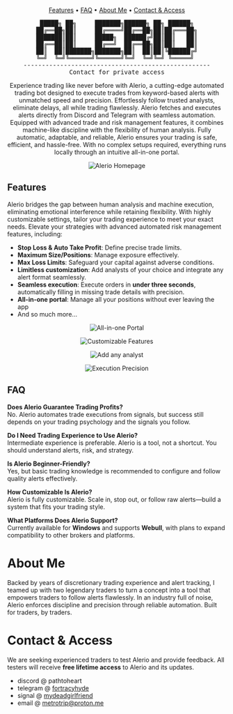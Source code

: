 <div align="center">

[Features](#features) • [FAQ](#faq) • [About Me](#about-me) • [Contact & Access](#contact--access)
 
<pre>
 █████╗ ██╗     ███████╗██████╗ ██╗ ██████╗ 
██╔══██╗██║     ██╔════╝██╔══██╗██║██╔═══██╗
███████║██║     █████╗  ██████╔╝██║██║   ██║
██╔══██║██║     ██╔══╝  ██╔══██╗██║██║   ██║
██║  ██║███████╗███████╗██║  ██║██║╚██████╔╝
╚═╝  ╚═╝╚══════╝╚══════╝╚═╝  ╚═╝╚═╝ ╚═════╝ 
---------------------------------------------------
Contact for private access
</pre>

Experience trading like never before with Alerio, a cutting-edge automated trading bot designed to execute trades from keyword-based alerts with unmatched speed and precision. Effortlessly follow trusted analysts, eliminate delays, all while trading flawlessly. Alerio fetches and executes alerts directly from Discord and Telegram with seamless automation. Equipped with advanced trade and risk management features, it combines machine-like discipline with the flexibility of human analysis. Fully automatic, adaptable, and reliable, Alerio ensures your trading is safe, efficient, and hassle-free. With no complex setups required, everything runs locally through an intuitive all-in-one portal.

![Alerio Homepage](https://github.com/user-attachments/assets/6b536e8f-1ae7-46df-9c43-e506ab7bf000)

</div>

## Features

Alerio bridges the gap between human analysis and machine execution, eliminating emotional interference while retaining flexibility. With highly customizable settings, tailor your trading experience to meet your exact needs. Elevate your strategies with advanced automated risk management features, including:

- **Stop Loss & Auto Take Profit**: Define precise trade limits.
- **Maximum Size/Positions**: Manage exposure effectively.
- **Max Loss Limits**: Safeguard your capital against adverse conditions.
- **Limitless customization**: Add analysts of your choice and integrate any alert format seamlessly.
- **Seamless execution**: Execute orders in **under three seconds**, automatically filling in missing trade details with precision.
- **All-in-one portal**: Manage all your positions without ever leaving the app
- And so much more...

<div align="center">

![All-in-one Portal](https://github.com/user-attachments/assets/96ff86f4-4a54-4abe-a99d-d640da8aefa0)

![Customizable Features](https://github.com/user-attachments/assets/b3a7bdca-8060-4a37-8100-916b6ecbca37)

![Add any analyst](https://github.com/user-attachments/assets/852085c6-ab77-4743-906a-a973b1cfb1ce)

![Execution Precision](https://github.com/user-attachments/assets/cff08273-f237-4fc4-9b3b-312cc44efd8f)

</div>

## FAQ

**Does Alerio Guarantee Trading Profits?**  
No. Alerio automates trade executions from signals, but success still depends on your trading psychology and the signals you follow.

**Do I Need Trading Experience to Use Alerio?**  
Intermediate experience is preferable. Alerio is a tool, not a shortcut. You should understand alerts, risk, and strategy. 

**Is Alerio Beginner-Friendly?**  
Yes, but basic trading knowledge is recommended to configure and follow quality alerts effectively.

**How Customizable Is Alerio?**  
Alerio is fully customizable. Scale in, stop out, or follow raw alerts—build a system that fits your trading style.

**What Platforms Does Alerio Support?**  
Currently available for **Windows** and supports **Webull**, with plans to expand compatibility to other brokers and platforms.


# About Me

Backed by years of discretionary trading experience and alert tracking, I teamed up with two legendary traders to turn a concept into a tool that empowers traders to follow alerts flawlessly. In an industry full of noise, Alerio enforces discipline and precision through reliable automation. Built for traders, by traders.

# Contact & Access

We are seeking experienced traders to test Alerio and provide feedback. All testers will receive **free lifetime access** to Alerio and its updates.

- discord @ pathtoheart
- telegram @ [fortracyhyde](https://t.me/fortracyhyde)
- signal @ [mydeadgirlfriend](https://signal.me/#eu/88cX-j1OVAJ_whv_pZl8QQO_xUOjqAgNOPITP9iltGrbzIfE-4JBd5idT74XOsiR)
- email @ metrotrip@proton.me